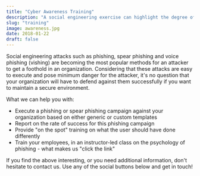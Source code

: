 ```yaml
---
title: "Cyber Awareness Training"
description: "A social engineering exercise can highlight the degree of readiness your organization has against phishing and spear phishing. On top of that, we will train your organization on how to recognize the principles behind phishing and how to defend against them "
slug: "training"
image: awareness.jpg
date: 2018-01-22
draft: false
---
```


Social engineering attacks such as phishing, spear phishing and voice phishing (vishing) are becoming the most popular methods for an attacker to get a foothold in an organization. Considering that these attacks are easy to execute and pose minimum danger for the attacker, it's no question that your organization will have to defend against them successfully if you want to maintain a secure environment.

What we can help you with:

* Execute a phishing or spear phishing campaign against your organization based on either generic or custom templates
* Report on the rate of success for this phishing campaign
* Provide "on the spot" training on what the user should have done differently
* Train your employees, in an instructor-led class on the psychology of phishing - what makes us "click the link"

If you find the above interesting, or you need additional information, don't hesitate to contact us. Use any of the social buttons below and get in touch!